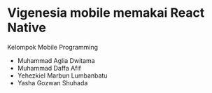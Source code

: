 # Vigenesia mobile memakai React Native

Kelompok Mobile Programming
* Muhammad Aglia Dwitama
* Muhammad Daffa Afif
* Yehezkiel Marbun Lumbanbatu
* Yasha Gozwan Shuhada
